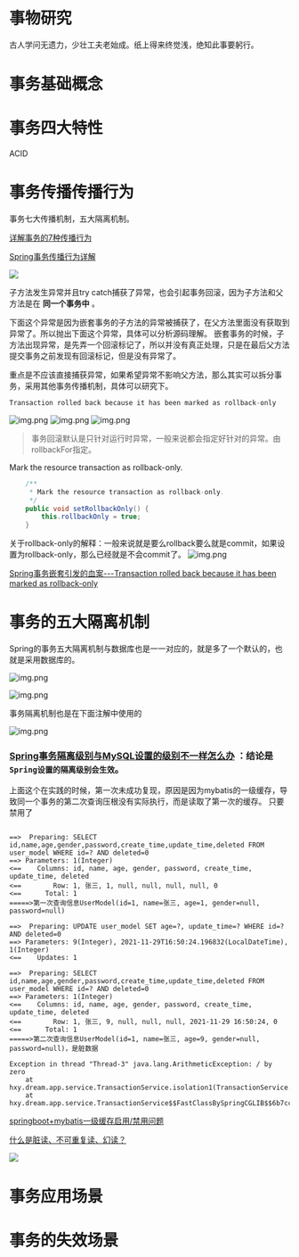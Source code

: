 事物研究
===

古人学问无遗力，少壮工夫老始成。纸上得来终觉浅，绝知此事要躬行。

# 事务基础概念

# 事务四大特性

ACID

# 事务传播传播行为

 事务七大传播机制，五大隔离机制。

[详解事务的7种传播行为](https://blog.csdn.net/qq_34115899/article/details/115602002)

[Spring事务传播行为详解](https://segmentfault.com/a/1190000013341344)

![](https://img-blog.csdnimg.cn/20210411170246163.png)

子方法发生异常并且try catch捕获了异常，也会引起事务回滚，因为子方法和父方法是在 **同一个事务中** 。

下面这个异常是因为嵌套事务的子方法的异常被捕获了，在父方法里面没有获取到异常了。所以抛出下面这个异常，具体可以分析源码理解。
嵌套事务的时候，子方法出现异常，是先弄一个回滚标记了，所以并没有真正处理，只是在最后父方法提交事务之前发现有回滚标记，但是没有异常了。

重点是不应该直接捕获异常，如果希望异常不影响父方法，那么其实可以拆分事务，采用其他事务传播机制，具体可以研究下。

```java
Transaction rolled back because it has been marked as rollback-only
```

![img.png](asset/img/transaction1.png)
![img.png](asset/img/transaction2.png)
![img.png](asset/img/transaction-source-code.png)
> 事务回滚默认是只针对运行时异常，一般来说都会指定好针对的异常。由rollbackFor指定。

Mark the resource transaction as rollback-only.
```java
	/**
	 * Mark the resource transaction as rollback-only.
	 */
	public void setRollbackOnly() {
		this.rollbackOnly = true;
	}
```
关于rollback-only的解释：一般来说就是要么rollback要么就是commit，如果设置为rollback-only，那么已经就是不会commit了。
![img.png](asset/img/sql-rollback-commit.png)

[Spring事务嵌套引发的血案---Transaction rolled back because it has been marked as rollback-only](https://www.cnblogs.com/nizuimeiabc1/p/14774125.html)

# 事务的五大隔离机制

Spring的事务五大隔离机制与数据库也是一一对应的，就是多了一个默认的，也就是采用数据库的。

![img.png](asset/img/5Isolation.png)

![img.png](asset/img/isolation.png)

事务隔离机制也是在下面注解中使用的

![img.png](asset/img/transactional-isolation.png)
### [Spring事务隔离级别与MySQL设置的级别不一样怎么办](https://blog.csdn.net/foxException/article/details/109028373) ：结论是`Spring设置的隔离级别会生效`。
上面这个在实践的时候，第一次未成功复现，原因是因为mybatis的一级缓存，导致同一个事务的第二次查询压根没有实际执行，而是读取了第一次的缓存。
只要禁用了
```shell

==>  Preparing: SELECT id,name,age,gender,password,create_time,update_time,deleted FROM user_model WHERE id=? AND deleted=0
==> Parameters: 1(Integer)
<==    Columns: id, name, age, gender, password, create_time, update_time, deleted
<==        Row: 1, 张三, 1, null, null, null, null, 0
<==      Total: 1
=====>第一次查询信息UserModel(id=1, name=张三, age=1, gender=null, password=null)

==>  Preparing: UPDATE user_model SET age=?, update_time=? WHERE id=? AND deleted=0
==> Parameters: 9(Integer), 2021-11-29T16:50:24.196832(LocalDateTime), 1(Integer)
<==    Updates: 1

==>  Preparing: SELECT id,name,age,gender,password,create_time,update_time,deleted FROM user_model WHERE id=? AND deleted=0
==> Parameters: 1(Integer)
<==    Columns: id, name, age, gender, password, create_time, update_time, deleted
<==        Row: 1, 张三, 9, null, null, null, 2021-11-29 16:50:24, 0
<==      Total: 1
=====>第二次查询信息UserModel(id=1, name=张三, age=9, gender=null, password=null)，是脏数据

Exception in thread "Thread-3" java.lang.ArithmeticException: / by zero
	at hxy.dream.app.service.TransactionService.isolation1(TransactionService.java:89)
	at hxy.dream.app.service.TransactionService$$FastClassBySpringCGLIB$$6b7cc68d.invoke(<generated>)

```

[springboot+mybatis一级缓存启用/禁用问题](https://blog.csdn.net/NongYeting/article/details/106408985)

[什么是脏读、不可重复读、幻读？](https://www.zhihu.com/question/458275373)

![](https://pic3.zhimg.com/80/v2-25ed812ff748a38bd3e4127db1ed7a48_720w.jpg)

# 事务应用场景

# 事务的失效场景

